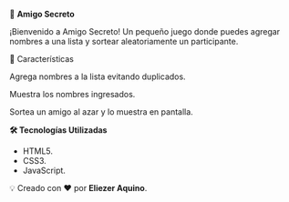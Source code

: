 🎁 **Amigo Secreto**

¡Bienvenido a Amigo Secreto! Un pequeño juego donde puedes agregar nombres a una lista y sortear aleatoriamente un participante.

🚀 Características

Agrega nombres a la lista evitando duplicados.

Muestra los nombres ingresados.

Sortea un amigo al azar y lo muestra en pantalla.

**🛠️ Tecnologías Utilizadas**

  - HTML5.
  - CSS3.
  - JavaScript.

💡 Creado con ❤️ por **Eliezer Aquino**.

